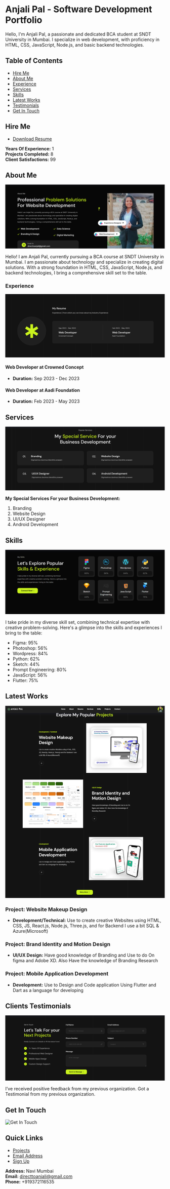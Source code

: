 # Anjali Pal - Software Development Portfolio

Hello, I'm Anjali Pal, a passionate and dedicated BCA student at SNDT University in Mumbai. I specialize in web development, with proficiency in HTML, CSS, JavaScript, Node.js, and basic backend technologies.

## Table of Contents

- [Hire Me](#hire-me)
- [About Me](#about-me)
- [Experience](#experience)
- [Services](#services)
- [Skills](#skills)
- [Latest Works](#latest-works)
- [Testimonials](#clients-testimonials)
- [Get In Touch](#get-in-touch)

## Hire Me

- [Download Resume](#) <!-- Add the actual link to your resume -->

**Years Of Experience:** 1  
**Projects Completed:** 8  
**Client Satisfactions:** 99  

## About Me

![About Me](s2.png)

Hello! I am Anjali Pal, currently pursuing a BCA course at SNDT University in Mumbai. I am passionate about technology and specialize in creating digital solutions. With a strong foundation in HTML, CSS, JavaScript, Node.js, and backend technologies, I bring a comprehensive skill set to the table.

### Experience

![Experience](s3.png)

#### Web Developer at Crowned Concept
- **Duration:** Sep 2023 - Dec 2023

#### Web Developer at Aadi Foundation
- **Duration:** Feb 2023 - May 2023

## Services

![Services](s4.png)

**My Special Services For your Business Development:**
1. Branding
2. Website Design
3. UI/UX Designer
4. Android Development

## Skills

![Skills](s5.png)

I take pride in my diverse skill set, combining technical expertise with creative problem-solving. Here's a glimpse into the skills and experiences I bring to the table:

- Figma: 95%
- Photoshop: 56%
- Wordpress: 84%
- Python: 62%
- Sketch: 44%
- Prompt Engineering: 80%
- JavaScript: 56%
- Flutter: 75%

## Latest Works

![Latest Works](s6.png)

### Project: Website Makeup Design
- **Development/Technical:** Use to create creative Websites using HTML, CSS, JS, React.js, Node.js, Three.js, and for Backend I use a bit SQL & Azure(Microsoft)

### Project: Brand Identity and Motion Design
- **UI/UX Design:** Have good knowledge of Branding and Use to do On figma and Adobe XD. Also Have the knowledge of Branding Research

### Project: Mobile Application Development
- **Development:** Use to Design and Code application Using Flutter and Dart as a language for developing

## Clients Testimonials

![Testimonials](s7.png)

I’ve received positive feedback from my previous organization. Got a Testimonial from my previous organization.

## Get In Touch

![Get In Touch](s8.png)

## Quick Links

- [Projects](#)
- [Email Address](#)
- [Sign Up](#)

**Address:** Navi Mumbai  
**Email:** directtoanjali@gmail.com  
**Phone:** +919372116535
